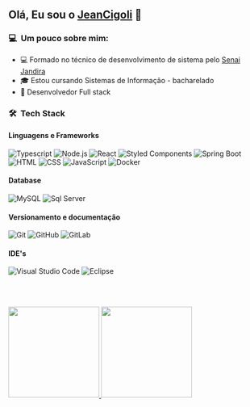 ## Olá, Eu sou o [JeanCigoli](https://jeancigoli.vercel.app/) 👋

### 💻 &nbsp;Um pouco sobre mim:

- 💻 Formado no técnico de desenvolvimento de sistema pelo [Senai Jandira](https://jandira.sp.senai.br/curso/85566/127/tecnico-de-desenvolvimento-de-sistemas)
- 🎓 Estou cursando Sistemas de Informação - bacharelado
- 💪 Desenvolvedor Full stack

### 🛠 &nbsp;Tech Stack

#### Linguagens e Frameworks

![Typescript](https://img.shields.io/badge/TypeScript-007ACC?style=for-the-badge&logo=typescript&logoColor=white)
![Node.js](https://img.shields.io/badge/Node.js-43853D?style=for-the-badge&logo=ts-node&logoColor=white)
![React](https://img.shields.io/badge/React-20232A?style=for-the-badge&logo=react&logoColor=61DAFB)
![Styled Components](https://img.shields.io/badge/styled--components-DB7093?style=for-the-badge&logo=styled-components&logoColor=white)
![Spring Boot](https://img.shields.io/badge/Spring--Boot-6DB33F?style=for-the-badge&logo=spring&logoColor=white)
![HTML](https://img.shields.io/badge/HTML5-E34F26?style=for-the-badge&logo=html5&logoColor=white)
![CSS](https://img.shields.io/badge/CSS3-1572B6?style=for-the-badge&logo=css3&logoColor=white)
![JavaScript](https://img.shields.io/badge/JavaScript-F7DF1E?style=for-the-badge&logo=javascript&logoColor=black)
![Docker](https://img.shields.io/badge/DOCKER-1572B6?style=for-the-badge&logo=docker&logoColor=white)

#### Database

![MySQL](https://img.shields.io/badge/MySQL-00000F?style=for-the-badge&logo=mysql&logoColor=white)
![Sql Server](https://img.shields.io/badge/SqlServer-003B57?style=for-the-badge&logo=microsoft-sql-server&logoColor=white)

#### Versionamento e documentação

![Git](https://img.shields.io/badge/Git-F05032?style=for-the-badge&logo=git&logoColor=white)
![GitHub](https://img.shields.io/badge/GitHub-100000?style=for-the-badge&logo=github&logoColor=white)
![GitLab](https://img.shields.io/badge/GitLab-330F63?style=for-the-badge&logo=gitlab&logoColor=white)

#### IDE's

![Visual Studio Code](https://img.shields.io/badge/Visual_Studio_Code-0078D4?style=for-the-badge&logo=visual%20studio%20code&logoColor=white)
![Eclipse](https://img.shields.io/badge/Eclipse-2C2255?style=for-the-badge&logo=eclipse&logoColor=white)

<br />
<br />

<p>
<a href="https://github.com/JeanCigoli">
  <img height="180em" src="https://github-readme-stats.vercel.app/api?username=JeanCigoli&show_icons=true&theme=dracula" />
  <img height="180em" src="https://github-readme-stats-eight-theta.vercel.app/api/top-langs/?username=JeanCigoli&theme=dracula&layout=compact&exclude_lang=java+r" />
</a>
</p>
